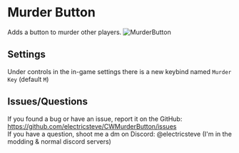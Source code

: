 # Murder Button
Adds a button to murder other players.
![MurderButton](https://github.com/electricsteve/CWMurderButton/assets/96793824/8cc85aa4-1610-404b-8bcb-4d0dfb71976e)
## Settings
Under controls in the in-game settings there is a new keybind named `Murder Key` (default `M`)
## Issues/Questions
If you found a bug or have an issue, report it on the GitHub: https://github.com/electricsteve/CWMurderButton/issues \
If you have a question, shoot me a dm on Discord: @electricsteve (I'm in the modding & normal discord servers)
